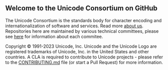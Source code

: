 ## Welcome to the Unicode Consortium on GitHub

The Unicode Consortium is the standards body for character encoding and internationalization of software and services. Read more [about us](https://unicode.org/).
Repositories here are maintained by various technical committees, please see [here](https://www.unicode.org/main.html) for information about each commitee.

Copyright © 1991-2023 Unicode, Inc. Unicode and the Unicode Logo are registered trademarks of Unicode, Inc. in the United States and other countries. A CLA is required to contribute to Unicode projects - please refer to the [CONTRIBUTING.md](https://github.com/unicode-org/.github/blob/main/.github/CONTRIBUTING.md) file (or start a Pull Request) for more information.
